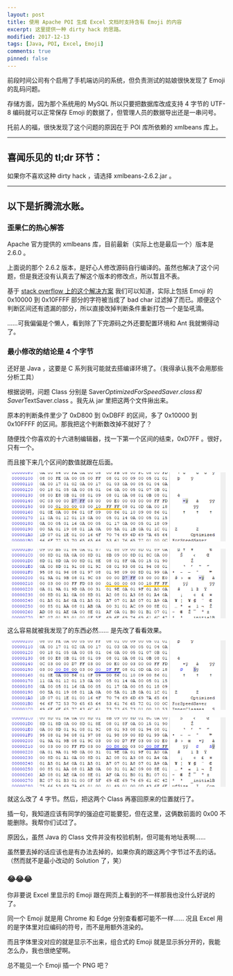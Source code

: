```yaml
---
layout: post
title: 使用 Apache POI 生成 Excel 文档时支持含有 Emoji 的内容
excerpt: 这里提供一种 dirty hack 的思路。
modified: 2017-12-13
tags: [Java, POI, Excel, Emoji]
comments: true
pinned: false
---
```


前段时间公司有个启用了手机端访问的系统，但负责测试的姑娘很快发现了 Emoji 的乱码问题。

存储方面，因为那个系统用的 MySQL 所以只要把数据库改成支持 4 字节的 UTF-8 编码就可以正常保存 Emoji 的数据了，但管理人员的数据导出还是一串问号。

托前人的福，很快发现了这个问题的原因在于 POI 库所依赖的 xmlbeans 库上。

----

## 喜闻乐见的 tl;dr 环节：

如果你不喜欢这种 dirty hack ，请选择 xmlbeans-2.6.2.jar 。

----

## 以下是折腾流水账。

### 歪果仁的热心解答

Apache 官方提供的 xmlbeans 库，目前最新（实际上也是最后一个）版本是 2.6.0 。

上面说的那个 2.6.2 版本，是好心人修改源码自行编译的。虽然也解决了这个问题，但是我还没有认真去了解这个版本的修改点，所以暂且不表。

基于 [stack overflow 上的这个解决方案](https://stackoverflow.com/questions/38007641/write-16-bits-character-to-xlsx-file-using-apache-poi-in-java/38039869#38039869) 我们可以知道，实际上包括 Emoji 的 0x10000 到 0x10FFFF 部分的字符被当成了 bad char 过滤掉了而已。顺便这个判断区间还有遗漏的部分，所以直接改掉判断条件重新打包一个是坠吼滴。

……可我偏偏是个懒人，看到除了下完源码之外还要配置环境和 Ant 我就懒得动了。

### 最小修改的结论是 4 个字节

还好是 Java ，这要是 C 系列我可能就去搭编译环境了。（我得承认我不会用那些分析工具）

根据说明，问题 Class 分别是 Saver$OptimizedForSpeedSaver.class 和 Saver$TextSaver.class 。我先从 jar 里把这两个文件揪出来。

原本的判断条件里少了 0xD800 到 0xDBFF 的区间，多了 0x10000 到 0x10FFFF 的区间。那我把这个判断数改掉不就好了？

随便找个你喜欢的十六进制编辑器，找一下第一个区间的结束，0xD7FF 。很好，只有一个。

而且接下来几个区间的数值就跟在后面。

![Saver$OptimizedForSpeedSaver.class](/assets/img/2017-12-13-emoji-poi/ori1.png "0xD7FF")

![Saver$TextSaver.class](/assets/img/2017-12-13-emoji-poi/ori2.png "0xD7FF")

这么容易就被我发现了的东西必然…… 是先改了看看效果。

![Saver$OptimizedForSpeedSaver.class](/assets/img/2017-12-13-emoji-poi/pch1.png "我改！")

![Saver$TextSaver.class](/assets/img/2017-12-13-emoji-poi/pch2.png "我再改！")

就这么改了 4 字节。然后，把这两个 Class 再塞回原来的位置就行了。

插一句，我知道应该有同学的强迫症可能要犯，但在这里，这俩数前面的 0x00 不能删除。我帮你们试过了。

原因么，虽然 Java 的 Class 文件并没有校验机制，但可能有地址表啊……

虽然要去掉的话应该也是有办法去掉的，如果你真的跟这两个字节过不去的话。（然而就不是最小改动的 Solution 了，笑）

### 😂😂😂

你非要说 Excel 里显示的 Emoji 跟在网页上看到的不一样那我也没什么好说的了。

同一个 Emoji 就是用 Chrome 和 Edge 分别查看都可能不一样…… 况且 Excel 用的是字体里对应编码的符号，而不是用额外渲染的。

而且字体里没对应的就是显示不出来，组合式的 Emoji 就是显示拆分开的，我能怎么办，我也很绝望啊。

总不能见一个 Emoji 插一个 PNG 吧？
